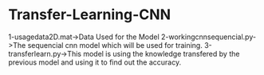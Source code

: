 # Transfer-Learning-CNN
1-usagedata2D.mat->Data Used for the Model
2-workingcnnsequencial.py->The sequencial cnn model which will be used for training.
3-transferlearn.py->This model is using the knowledge transfered by the previous model and using it to find out the accuracy.
